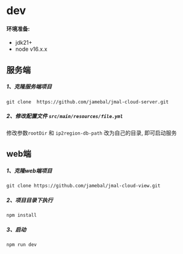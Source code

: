 # dev

#### 环境准备:
- jdk21+
- node v16.x.x

## 服务端
##### 1、克隆服务端项目
```shell
git clone  https://github.com/jamebal/jmal-cloud-server.git
```
##### 2、修改配置文件 `src/main/resources/file.yml`
修改参数`rootDir` 和 `ip2region-db-path` 改为自己的目录, 即可启动服务

## web端
##### 1、克隆web端项目
```shell
git clone https://github.com/jamebal/jmal-cloud-view.git
```
##### 2、项目目录下执行
```shell
npm install
```
##### 3、启动
```shell
npm run dev
```
